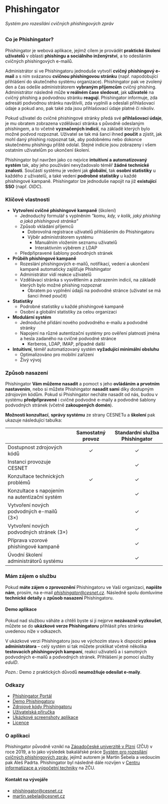 # Phishingator

###### Systém pro rozesílání cvičných phishingových zpráv


### Co je Phishingator?

Phishingator je webová aplikace, jejímž cílem je provádět **praktické školení uživatelů** v oblasti **phishingu a sociálního inženýrství**, a to odesíláním cvičných phishingových e-mailů.

Administrátor si ve Phishingatoru jednoduše vytvoří **cvičný phishingový e-mail** a s ním svázanou **cvičnou phishingovou stránku** (např. napodobující přihlášení do skutečného systému organizace). Phishingator pak ve zvolený den a čas odešle administrátorem **vybraným příjemcům** cvičný phishing. Administrátor následně může **v reálném čase sledovat**, jak **uživatelé** na cvičný phishing a podvodnou stránku **reagují**. Phishingator informuje, zda adresáti podvodnou stránku navštívili, zda vyplnili a odeslali přihlašovací údaje a pokud ano, pak také zda jsou přihlašovací údaje platné či nikoliv.

Pokud uživatel do cvičné phishingové stránky předá své **přihlašovací údaje**, je mu obratem zobrazena vzdělávací stránka s původně odeslaným phishingem, a to včetně **vyznačených indicií**, na základě kterých bylo možné podvod rozpoznat. Uživatel se tak má šanci ihned **poučit** a zjistit, jak mohl daný phishing rozpoznat tak, aby podobnému nebo dokonce skutečnému phishingu příště odolal. Stejné indicie jsou zobrazeny i všem ostatním uživatelům po ukončení školení.

Phishingator byl navržen jako co nejvíce **intuitivní a automatizovaný systém** tak, aby jeho používání nevyžadovalo téměř **žádné technické znalosti**. Součástí systému je vedení jak **globální**, tak **osobní statistiky** u každého z uživatelů, a také vedení **podrobné statistiky** u každé phishingové kampaně. Phishingator lze jednoduše napojit na již **existující SSO** (např. *OIDC*).



### Klíčové vlastnosti

- **Vytvoření cvičné phishingové kampaně** (školení)
  - Jednoduchý formulář s vyplněním *"komu, kdy, v kolik, jaký phishing a jaká phishingová stránka"*
  - Způsob vkládání příjemců
    - Dobrovolná registrace uživatelů přihlášením do Phishingatoru
    - Výběr administrátorem systému
      - Manuálním vložením seznamu uživatelů
      - Interaktivním výběrem z LDAP
  - Předpřipravené šablony podvodných stránek
- **Průběh phishingové kampaně**
  - Rozeslání phishingových e-mailů, notifikací, vedení a ukončení kampaně automaticky zajišťuje Phishingator
  - Administrátor vidí reakce uživatelů
  - Vzdělávací stránka s vysvětlením a zobrazením indicií, na základě kterých bylo možné phishing rozpoznat
    - Obratem po vyplnění údajů na podvodné stránce (uživatel se má šanci ihned poučit)
- **Statistiky**
  - Podrobné statistiky u každé phishingové kampaně
  - Osobní a globální statistiky za celou organizaci
- **Modulární systém**
  - Jednoduché přidání nového podvodného e-mailu a podvodné stránky
  - Napojení na různé autentizační systémy pro ověření platnosti jména a hesla zadaného na cvičné podvodné stránce
    - Kerberos, LDAP, IMAP, případně další
- **Intuitivní**, téměř automatizovaný systém **vyžadující minimální obsluhu**
  - Optimalizováno pro mobilní zařízení
  - Živý vývoj



### Způsob nasazení

Phishingator **Vám můžeme nasadit** a pomoct s jeho **ovládáním a prvotním nastavením**, nebo si můžete Phishingator **nasadit sami** díky dostupným zdrojovým kódům. Pokud si Phishingator necháte nasadit od nás, budou v systému **předpřipravené** i cvičné podvodné e-maily a podvodné šablony podvodných stránek (včetně **zakoupených domén**).

**Možnosti konzultací**, **správy systému** ze strany CESNETu a **školení** pak ukazuje následující tabulka:


|                                                | Samostatný provoz | Standardní služba Phishingator |
|------------------------------------------------|:-----------------:|:------------------------------:|
| Dostupnost zdrojových kódů                     |     &#10003;      |            &#10003;            |
| Instanci provozuje CESNET                      |                   |            &#10003;            |
| Konzultace technických problémů                |     &#10003;      |            &#10003;            |
| Konzultace s napojením na autentizační systém  |                   |            &#10003;            |
| Vytvoření nových podvodných e-mailů (3&times;) |                   |            &#10003;            |
| Vytvoření nových podvodných stránek (3&times;) |                   |            &#10003;            |
| Příprava vzorové phishingové kampaně           |                   |            &#10003;            |
| Úvodní školení administrátorů systému          |                   |            &#10003;            |



### Mám zájem o službu

Pokud **máte zájem o zprovoznění** Phishingatoru ve Vaší organizaci, **napište nám**, prosím, na e-mail *phishingator@cesnet.cz*. Následně spolu domluvíme **technické detaily** a **způsob nasazení** Phishingatoru.


#### Demo aplikace

Pokud nad službou váháte a chtěli byste si ji nejprve **nezávazně vyzkoušet**, můžete se do **ukázkové verze Phishingatoru** přihlásit přes stránku uvedenou níže v odkazech.

V ukázkové verzi Phishingatoru jsou ve výchozím stavu k dispozici **práva administrátora** – celý systém si tak můžete proklikat včetně několika **testovacích phishingových kampaní**, reakcí uživatelů a i samotných podvodných e-mailů a podvodných stránek. Přihlášení je pomocí služby *eduID*.

*Pozn.:* Demo z praktických důvodů **neumožňuje odesílat e-maily**.



### Odkazy

- [Phishingator Portál](https://phishingator.cesnet.cz)
- [Demo Phishingatoru](https://phishingator.cypherfix.cz)
- [Zdrojové kódy Phishingatoru](/src)
- [Uživatelská příručka](MANUAL.md)
- [Ukázkové screenshoty aplikace](SCREENSHOTS.md)
- [Licence](LICENSE.md)



### O aplikaci

Phishingator původně vznikl na [Západočeské univerzitě v Plzni](https://www.zcu.cz) (ZČU) v roce 2019, a to jako výsledek bakalářské práce [Systém pro rozesílání cvičných phishingových zpráv](https://theses.cz/id/0kk18p/), jejímž autorem je Martin Šebela a vedoucím pak Aleš Padrta. Phishingator byl následně dále rozvíjen v [Centru informatizace a výpočetní techniky](https://civ.zcu.cz) na ZČU.


#### Kontakt na vývojáře

- phishingator@cesnet.cz
- martin.sebela@cesnet.cz